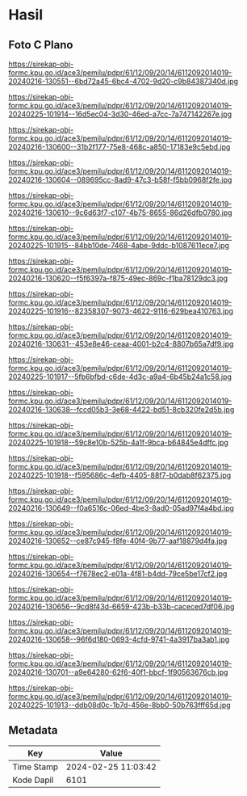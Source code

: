 # Hasil

## Foto C Plano

https://sirekap-obj-formc.kpu.go.id/ace3/pemilu/pdpr/61/12/09/20/14/6112092014019-20240216-130551--6bd72a45-6bc4-4702-9d20-c9b84387340d.jpg

https://sirekap-obj-formc.kpu.go.id/ace3/pemilu/pdpr/61/12/09/20/14/6112092014019-20240225-101914--16d5ec04-3d30-46ed-a7cc-7a747142267e.jpg

https://sirekap-obj-formc.kpu.go.id/ace3/pemilu/pdpr/61/12/09/20/14/6112092014019-20240216-130600--31b2f177-75e8-468c-a850-17183e9c5ebd.jpg

https://sirekap-obj-formc.kpu.go.id/ace3/pemilu/pdpr/61/12/09/20/14/6112092014019-20240216-130604--089695cc-8ad9-47c3-b58f-f5bb0968f2fe.jpg

https://sirekap-obj-formc.kpu.go.id/ace3/pemilu/pdpr/61/12/09/20/14/6112092014019-20240216-130610--9c6d63f7-c107-4b75-8655-86d26dfb0780.jpg

https://sirekap-obj-formc.kpu.go.id/ace3/pemilu/pdpr/61/12/09/20/14/6112092014019-20240225-101915--84bb10de-7468-4abe-9ddc-b1087611ece7.jpg

https://sirekap-obj-formc.kpu.go.id/ace3/pemilu/pdpr/61/12/09/20/14/6112092014019-20240216-130620--f5f6397a-f875-49ec-869c-f1ba78129dc3.jpg

https://sirekap-obj-formc.kpu.go.id/ace3/pemilu/pdpr/61/12/09/20/14/6112092014019-20240225-101916--82358307-9073-4622-9116-629bea410763.jpg

https://sirekap-obj-formc.kpu.go.id/ace3/pemilu/pdpr/61/12/09/20/14/6112092014019-20240216-130631--453e8e46-ceaa-4001-b2c4-8807b65a7df9.jpg

https://sirekap-obj-formc.kpu.go.id/ace3/pemilu/pdpr/61/12/09/20/14/6112092014019-20240225-101917--5fb6bfbd-c6de-4d3c-a9a4-6b45b24a1c58.jpg

https://sirekap-obj-formc.kpu.go.id/ace3/pemilu/pdpr/61/12/09/20/14/6112092014019-20240216-130638--fccd05b3-3e68-4422-bd51-8cb320fe2d5b.jpg

https://sirekap-obj-formc.kpu.go.id/ace3/pemilu/pdpr/61/12/09/20/14/6112092014019-20240225-101918--59c8e10b-525b-4a1f-9bca-b64845e4dffc.jpg

https://sirekap-obj-formc.kpu.go.id/ace3/pemilu/pdpr/61/12/09/20/14/6112092014019-20240225-101918--f595686c-4efb-4405-88f7-b0dab8f62375.jpg

https://sirekap-obj-formc.kpu.go.id/ace3/pemilu/pdpr/61/12/09/20/14/6112092014019-20240216-130649--f0a6516c-06ed-4be3-8ad0-05ad97f4a4bd.jpg

https://sirekap-obj-formc.kpu.go.id/ace3/pemilu/pdpr/61/12/09/20/14/6112092014019-20240216-130652--ce87c945-f8fe-40f4-9b77-aaf18879d4fa.jpg

https://sirekap-obj-formc.kpu.go.id/ace3/pemilu/pdpr/61/12/09/20/14/6112092014019-20240216-130654--f7678ec2-e01a-4f81-b4dd-79ce5be17cf2.jpg

https://sirekap-obj-formc.kpu.go.id/ace3/pemilu/pdpr/61/12/09/20/14/6112092014019-20240216-130656--9cd8f43d-6659-423b-b33b-caceced7df06.jpg

https://sirekap-obj-formc.kpu.go.id/ace3/pemilu/pdpr/61/12/09/20/14/6112092014019-20240216-130658--96f6d180-0693-4cfd-9741-4a3917ba3ab1.jpg

https://sirekap-obj-formc.kpu.go.id/ace3/pemilu/pdpr/61/12/09/20/14/6112092014019-20240216-130701--a9e64280-62f6-40f1-bbcf-1f90563676cb.jpg

https://sirekap-obj-formc.kpu.go.id/ace3/pemilu/pdpr/61/12/09/20/14/6112092014019-20240225-101913--ddb08d0c-1b7d-456e-8bb0-50b763fff65d.jpg


## Metadata

| Key        | Value               |
| ---------- | ------------------- |
| Time Stamp | 2024-02-25 11:03:42 |
| Kode Dapil | 6101                |



